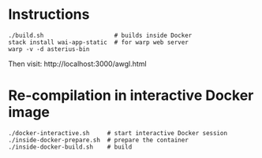 # Instructions

```
./build.sh                    # builds inside Docker
stack install wai-app-static  # for warp web server
warp -v -d asterius-bin
```

Then visit: http://localhost:3000/awgl.html

# Re-compilation in interactive Docker image

```
./docker-interactive.sh     # start interactive Docker session
./inside-docker-prepare.sh  # prepare the container
./inside-docker-build.sh    # build
```
